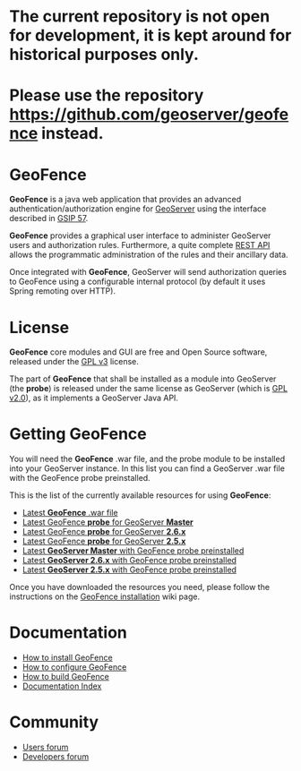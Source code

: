 **The current repository is not open for development, it is kept around for historical purposes only.**
====================================================================================================

**Please use the repository https://github.com/geoserver/geofence instead.** 
====================================================================================================

GeoFence
==================================================

**GeoFence** is a java web application that provides an advanced authentication/authorization engine for [GeoServer](http://www.geoserver.org) using the interface 
described in [GSIP 57](http://geoserver.org/display/GEOS/GSIP+57+-+Improving+GeoServer+authorization+framework).

**GeoFence** provides a graphical user interface to administer GeoServer users and authorization rules. Furthermore, a quite complete [REST API](https://github.com/geosolutions-it/geofence/wiki/REST-API) allows the programmatic administration of the rules and their ancillary data.

Once integrated with **GeoFence**, GeoServer will send authorization queries to GeoFence using a configurable internal protocol (by default it uses Spring remoting over HTTP).

License
==================================================
**GeoFence** core modules and GUI are free and Open Source software, released under the [GPL v3](http://www.gnu.org/licenses/gpl.html) license.

The part of **GeoFence** that shall be installed as a module into GeoServer (the **probe**) is released under the same license as GeoServer (which is [GPL v2.0](http://www.gnu.org/licenses/old-licenses/gpl-2.0.html)), as it implements a GeoServer Java API.

Getting GeoFence
==================================================

You will need the **GeoFence** .war file, and the probe module to be installed into your GeoServer instance.
In this list you can find a GeoServer .war file with the GeoFence probe preinstalled.

This is the list of the currently available resources for using **GeoFence**:

* [Latest **GeoFence** .war file](http://build.geo-solutions.it/geofence/nightly/latest/geofence.war)
* [Latest GeoFence **probe** for GeoServer **Master**](http://build.geo-solutions.it/geofence/nightly/latest/master/geoserver-2.7-SNAPSHOT-geofence-plugin.zip)
* [Latest GeoFence **probe** for GeoServer **2.6.x** ](http://build.geo-solutions.it/geofence/nightly/latest/2.6.x/geoserver-2.6-SNAPSHOT-geofence-plugin.zip)
* [Latest GeoFence **probe** for GeoServer **2.5.x** ](http://build.geo-solutions.it/geofence/nightly/latest/2.5.x/geoserver-2.5-SNAPSHOT-geofence-plugin.zip)
* [Latest **GeoServer Master** with GeoFence probe preinstalled ](http://build.geo-solutions.it/geofence/nightly/latest/master/geoserver.war)
* [Latest **GeoServer 2.6.x** with GeoFence probe preinstalled ](http://build.geo-solutions.it/geofence/nightly/latest/2.6.x/geoserver.war)
* [Latest **GeoServer 2.5.x** with GeoFence probe preinstalled ](http://build.geo-solutions.it/geofence/nightly/latest/2.5.x/geoserver.war)

Once you have downloaded the resources you need, please follow the instructions on the [GeoFence installation](https://github.com/geosolutions-it/geofence/wiki/GeoFence-installation) wiki page.


Documentation
==================================================
* [How to install GeoFence](https://github.com/geosolutions-it/geofence/wiki/GeoFence-installation)
* [How to configure GeoFence](https://github.com/geosolutions-it/geofence/wiki/WebApps-configuration)
* [How to build GeoFence](https://github.com/geosolutions-it/geofence/wiki/Building-instructions)
* [Documentation Index](https://github.com/geosolutions-it/geofence/wiki/Documentation-index)

Community
==================================================
* [Users forum](https://groups.google.com/forum/#!forum/geofence-users)
* [Developers forum](https://groups.google.com/forum/#!forum/geofence-developers)
